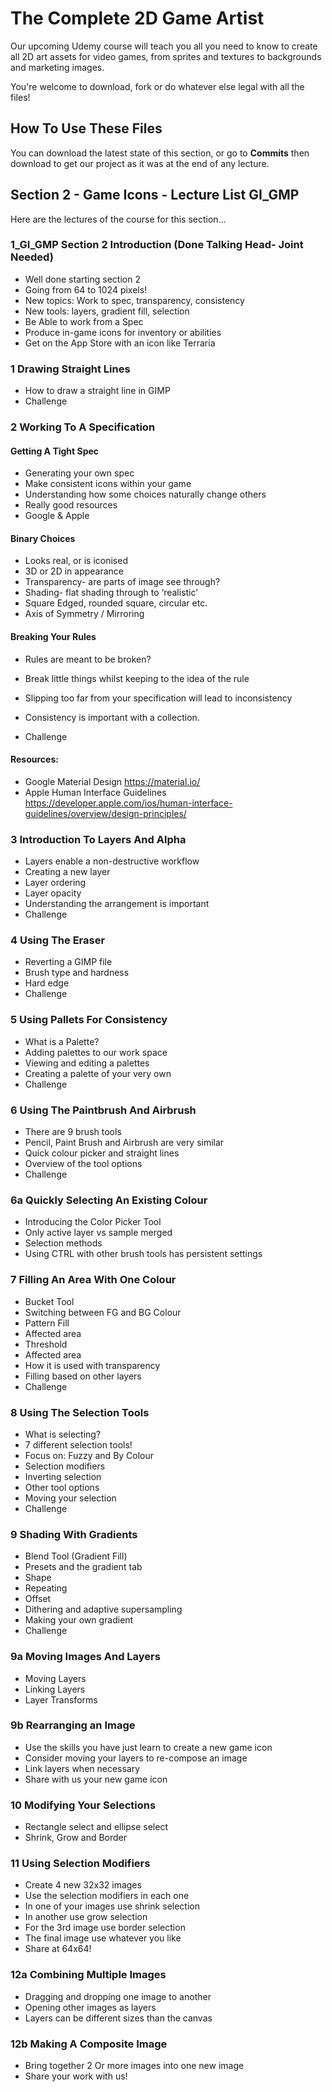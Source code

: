 # The Complete 2D Game Artist
Our upcoming Udemy course will teach you all you need to know to create all 2D art assets for video games, from sprites and textures to backgrounds and marketing images.

You're welcome to download, fork or do whatever else legal with all the files!

## How To Use These Files
You can download the latest state of this section, or go to **Commits** then download to get our project as it was at the end of any lecture.

## Section 2 - Game Icons - Lecture List GI_GMP
Here are the lectures of the course for this section...

### 1_GI_GMP Section 2 Introduction (Done Talking Head- Joint Needed)
+ Well done starting section 2
+ Going from 64 to 1024 pixels!
+ New topics: Work to spec, transparency, consistency
+ New tools: layers, gradient fill, selection
+ Be Able to work from a Spec
+ Produce in-game icons for inventory or abilities
+ Get on the App Store with an icon like Terraria

### 1 Drawing Straight Lines
+ How to draw a straight line in GIMP
+ Challenge

### 2 Working To A Specification

#### Getting A Tight Spec
+ Generating your own spec
+ Make consistent icons within your game
+ Understanding how some choices naturally change others
+ Really good resources
+ Google & Apple
#### Binary Choices
+ Looks real, or is iconised
+ 3D or 2D in appearance
+ Transparency- are parts of image see through?
+ Shading- flat shading through to ‘realistic’
+ Square Edged, rounded square, circular etc.
+ Axis of Symmetry / Mirroring
#### Breaking Your Rules
+ Rules are meant to be broken?
+ Break little things whilst keeping to the idea of the rule
+ Slipping too far from your specification will lead to inconsistency
+ Consistency is important with a collection.

+ Challenge

#### Resources:
+ Google Material Design
https://material.io/
+ Apple Human Interface Guidelines
https://developer.apple.com/ios/human-interface-guidelines/overview/design-principles/

### 3 Introduction To Layers And Alpha
+ Layers enable a non-destructive workflow
+ Creating a new layer
+ Layer ordering
+ Layer opacity
+ Understanding the arrangement is important
+ Challenge

### 4 Using The Eraser
+ Reverting a GIMP file
+ Brush type and hardness
+ Hard edge
+ Challenge

### 5 Using Pallets For Consistency
+ What is a Palette?
+ Adding palettes to our work space
+ Viewing and editing a palettes
+ Creating a palette of your very own
+ Challenge

### 6 Using The Paintbrush And Airbrush
+ There are 9 brush tools
+ Pencil, Paint Brush and Airbrush are very similar
+ Quick colour picker and straight lines
+ Overview of the tool options
+ Challenge

### 6a Quickly Selecting An Existing Colour
+ Introducing the Color Picker Tool
+ Only active layer vs sample merged
+ Selection methods
+ Using CTRL with other brush tools has persistent settings

### 7 Filling An Area With One Colour
+ Bucket Tool
+ Switching between FG and BG Colour
+ Pattern Fill
+ Affected area
+ Threshold
+ Affected area
+ How it is used with transparency
+ Filling based on other layers
+ Challenge

### 8 Using The Selection Tools
+ What is selecting?
+ 7 different selection tools!
+ Focus on: Fuzzy and By Colour
+ Selection modifiers
+ Inverting selection
+ Other tool options
+ Moving your selection
+ Challenge

### 9 Shading With Gradients
+ Blend Tool (Gradient Fill)
+ Presets and the gradient tab
+ Shape
+ Repeating
+ Offset
+ Dithering and adaptive supersampling
+ Making your own gradient
+ Challenge

### 9a Moving Images And Layers
+ Moving Layers
+ Linking Layers
+ Layer Transforms

### 9b Rearranging an Image
+ Use the skills you have just learn to create a new game icon
+ Consider moving your layers to re-compose an image
+ Link layers when necessary
+ Share with us your new game icon

### 10 Modifying Your Selections
+ Rectangle select and ellipse select
+ Shrink, Grow and Border

### 11 Using Selection Modifiers
+ Create 4 new 32x32 images
+ Use the selection modifiers in each one
+ In one of your images use shrink selection
+ In another use grow selection
+ For the 3rd image use border selection
+ The final image use whatever you like
+ Share at 64x64!

### 12a Combining Multiple Images

+ Dragging and dropping one image to another
+ Opening other images as layers
+ Layers can be different sizes than the canvas

### 12b Making A Composite Image
+ Bring together 2 Or more images into one new image
+ Share your work with us!
